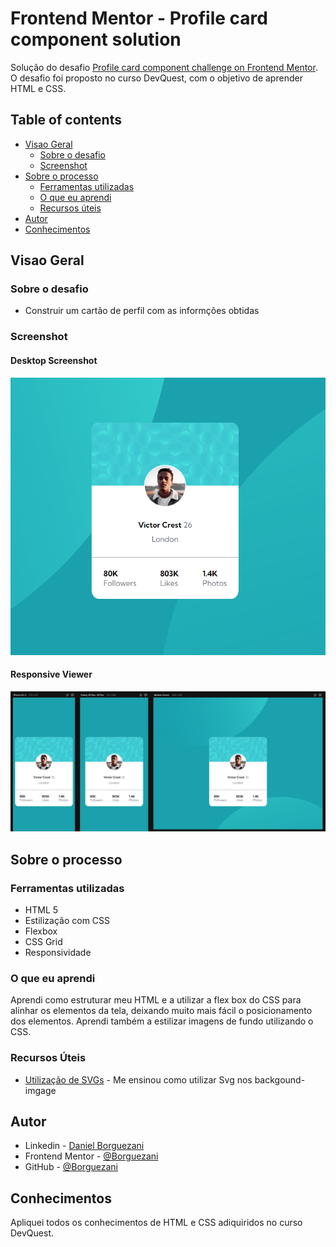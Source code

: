 # Frontend Mentor - Profile card component solution

Solução do desafio [Profile card component challenge on Frontend Mentor](https://www.frontendmentor.io/challenges/profile-card-component-cfArpWshJ). O desafio foi proposto no curso DevQuest, com o objetivo de aprender HTML e CSS.

## Table of contents

- [Visao Geral](#isao-Geral)
  - [Sobre o desafio](#Sobre-o-desafio)
  - [Screenshot](#screenshot)
  <!-- - [Links](#links) -->
- [Sobre o processo](#Sobre-o-processo)
  - [Ferramentas utilizadas](#Ferramentas-utilizadas)
  - [O que eu aprendi](#O-que-eu-aprendi)
  - [Recursos úteis ](#Recursos-Úteis )
- [Autor](#Autor)
- [Conhecimentos](#Conhecimentos)

## Visao Geral

### Sobre o desafio

- Construir um cartão de perfil com as informções obtidas
### Screenshot
#### Desktop Screenshot
![](./src/images/Screenshot_1.png)
#### Responsive Viewer
![](./src/images/Screenshot_2.png)

<!-- ### Links

- Solution URL: [Add solution URL here](https://your-solution-url.com) -->


## Sobre o processo

### Ferramentas utilizadas

- HTML 5 
- Estilização com CSS
- Flexbox
- CSS Grid
- Responsividade

### O que eu aprendi

Aprendi como estruturar meu HTML e a utilizar a flex box do CSS para alinhar os elementos da tela, deixando muito mais fácil o posicionamento dos elementos.
Aprendi também a estilizar imagens de fundo utilizando o CSS.

### Recursos Úteis 
- [Utilização de SVGs](https://www.freecodecamp.org/portuguese/news/como-usar-imagens-svg-no-css-e-no-html-um-tutorial-for-beginners/#:~:text=Como%20usar%20imagens%20SVG%20em%20linha,body%3E%20de%20seu%20documento%20HTML.) - Me ensinou como utilizar Svg nos backgound-imgage

## Autor

- Linkedin - [Daniel Borguezani](https://www.linkedin.com/in/daniel-borguezani-903460223/)
- Frontend Mentor - [@Borguezani](https://www.frontendmentor.io/profile/Borguezani)
- GitHub - [@Borguezani](https://github.com/Borguezani)


## Conhecimentos

Apliquei todos os conhecimentos de HTML e CSS adiquiridos no curso DevQuest.
